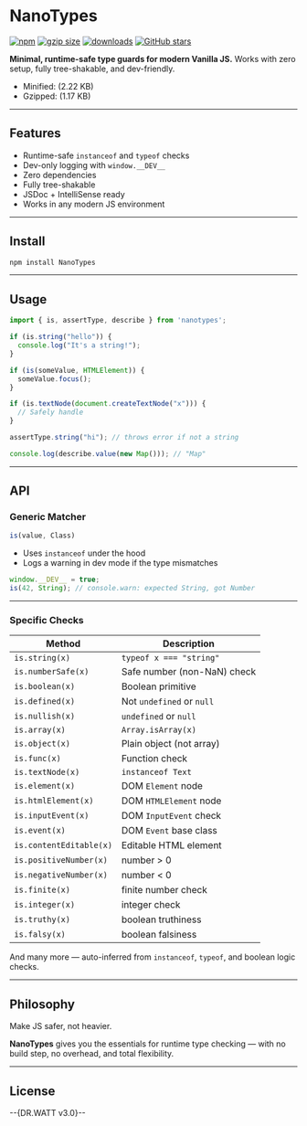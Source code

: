 # NanoTypes
[![npm](https://img.shields.io/npm/v/nanotypes)](https://www.npmjs.com/package/nanotypes)
[![gzip size](https://img.shields.io/bundlephobia/minzip/nanotypes)](https://bundlephobia.com/package/nanotypes)
[![downloads](https://img.shields.io/npm/dw/nanotypes)](https://www.npmjs.com/package/nanotypes)
[![GitHub stars](https://img.shields.io/github/stars/iWhatty/nanotypes?style=social)](https://github.com/iWhatty/nanotypes)



**Minimal, runtime-safe type guards for modern Vanilla JS.**
Works with zero setup, fully tree-shakable, and dev-friendly.

* Minified: (2.22 KB)
* Gzipped: (1.17 KB)

---

## Features

*  Runtime-safe `instanceof` and `typeof` checks
*  Dev-only logging with `window.__DEV__`
*  Zero dependencies
*  Fully tree-shakable
*  JSDoc + IntelliSense ready
*  Works in any modern JS environment

---

## Install

```bash
npm install NanoTypes
```

---

## Usage

```js
import { is, assertType, describe } from 'nanotypes';

if (is.string("hello")) {
  console.log("It's a string!");
}

if (is(someValue, HTMLElement)) {
  someValue.focus();
}

if (is.textNode(document.createTextNode("x"))) {
  // Safely handle
}

assertType.string("hi"); // throws error if not a string

console.log(describe.value(new Map())); // "Map"
```

---

## API

### Generic Matcher

```js
is(value, Class)
```

* Uses `instanceof` under the hood
* Logs a warning in dev mode if the type mismatches

```js
window.__DEV__ = true;
is(42, String); // console.warn: expected String, got Number
```

---

### Specific Checks

| Method                    | Description                       |
|---------------------------|-----------------------------------|
| `is.string(x)`            | `typeof x === "string"`           |
| `is.numberSafe(x)`        | Safe number (non-NaN) check       |
| `is.boolean(x)`           | Boolean primitive                 |
| `is.defined(x)`           | Not `undefined` or `null`         |
| `is.nullish(x)`           | `undefined` or `null`             |
| `is.array(x)`             | `Array.isArray(x)`                |
| `is.object(x)`            | Plain object (not array)          |
| `is.func(x)`              | Function check                    |
| `is.textNode(x)`          | `instanceof Text`                 |
| `is.element(x)`           | DOM `Element` node                |
| `is.htmlElement(x)`       | DOM `HTMLElement` node            |
| `is.inputEvent(x)`        | DOM `InputEvent` check            |
| `is.event(x)`             | DOM `Event` base class            |
| `is.contentEditable(x)`   | Editable HTML element             |
| `is.positiveNumber(x)`    | number > 0                        |
| `is.negativeNumber(x)`    | number < 0                        |
| `is.finite(x)`            | finite number check               |
| `is.integer(x)`           | integer check                     |
| `is.truthy(x)`            | boolean truthiness                |
| `is.falsy(x)`             | boolean falsiness                 |

And many more — auto-inferred from `instanceof`, `typeof`, and boolean logic checks.

---

## Philosophy

Make JS safer, not heavier.

**NanoTypes** gives you the essentials for runtime type checking — with no build step, no overhead, and total flexibility.

---

## License

\--{DR.WATT v3.0}--
